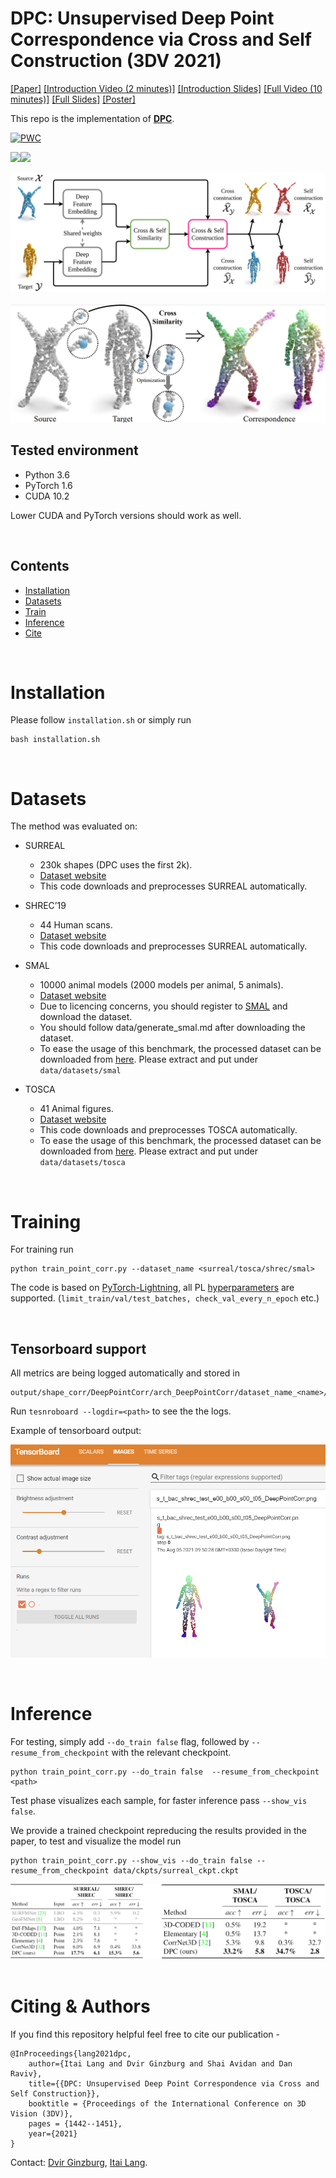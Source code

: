 # DPC: Unsupervised Deep Point Correspondence via Cross and Self Construction (3DV 2021)

[[Paper]](https://arxiv.org/abs/2110.08636) [[Introduction Video (2 minutes)]](https://slideslive.com/38972252/dpc-unsupervised-deep-point-correspondence-via-cross-and-self-construction) [[Introduction Slides]](./data/docs/introduction_slides.pdf) [[Full Video (10 minutes)]](https://slideslive.com/38972393/dpc-unsupervised-deep-point-correspondence-via-cross-and-self-construction) [[Full Slides]](./data//docs/full_slides.pdf) [[Poster]](./data/docs/poster.pdf)

This repo is the implementation of [**DPC**](https://arxiv.org/abs/2110.08636). 

[![PWC](https://img.shields.io/endpoint.svg?url=https://paperswithcode.com/badge/dpc-unsupervised-deep-point-correspondence/3d-dense-shape-correspondence-on-shrec-19)](https://paperswithcode.com/sota/3d-dense-shape-correspondence-on-shrec-19?p=dpc-unsupervised-deep-point-correspondence)

<img src=./data/images/humans.gif width="410" /><img src=./data/images/cats.gif width="550" />
&nbsp;

![Architecture](./data/images/dpc_arch.png)
&nbsp;
![Cross Similarity](./data/images/cross_similarity.png)



## Tested environment
- Python 3.6
- PyTorch 1.6
- CUDA 10.2

Lower CUDA and PyTorch versions should work as well.

&nbsp;
## Contents
- [Installation](#installation)
- [Datasets](#datasets)
- [Train](#training)
- [Inference](#inference)
- [Cite](#citing-&-authors)

&nbsp;
# Installation
Please follow `installation.sh` or simply run
```
bash installation.sh 
```
&nbsp;

# Datasets
The method was evaluated on:
* SURREAL
  * 230k shapes (DPC uses the first 2k).
  * [Dataset website](https://www.di.ens.fr/willow/research/surreal/data/)
  * This code downloads and preprocesses SURREAL automatically.

* SHREC’19
  * 44 Human scans.
  * [Dataset website](http://3dor2019.ge.imati.cnr.it/shrec-2019/)
  * This code downloads and preprocesses SURREAL automatically.

* SMAL
  * 10000 animal models (2000 models per animal, 5 animals).
  * [Dataset website](https://smal.is.tue.mpg.de/)
  * Due to licencing concerns, you should register to [SMAL](https://smal.is.tue.mpg.de/) and download the dataset.
  * You should follow data/generate_smal.md after downloading the dataset.
  * To ease the usage of this benchmark, the processed dataset can be downloaded from [here](https://mailtauacil-my.sharepoint.com/:f:/g/personal/dvirginzburg_mail_tau_ac_il/Ekm37j0fi71Fn305v9nmXHABCSc1mWFa17uAc2jOngcyTQ?e=Ns2InB). Please extract and put under `data/datasets/smal`

* TOSCA
  * 41 Animal figures.
  * [Dataset website](http://tosca.cs.technion.ac.il/book/resources_data.html)
  * This code downloads and preprocesses TOSCA automatically.
  * To ease the usage of this benchmark, the processed dataset can be downloaded from [here](https://mailtauacil-my.sharepoint.com/:f:/g/personal/dvirginzburg_mail_tau_ac_il/EoMgplq-XqlGpl6K6lW6C8gBCxfq2gWXQ4f94xchF3dc9g?e=USid0X). Please extract and put under `data/datasets/tosca`

&nbsp;
# Training

For training run
``` 
python train_point_corr.py --dataset_name <surreal/tosca/shrec/smal>
```
The code is based on [PyTorch-Lightning](https://pytorch-lightning.readthedocs.io/en/latest/), all PL [hyperparameters](https://pytorch-lightning.readthedocs.io/en/latest/common/trainer.html) are supported. 
(`limit_train/val/test_batches, check_val_every_n_epoch` etc.)

&nbsp;
## Tensorboard support
All metrics are being logged automatically and stored in
```
output/shape_corr/DeepPointCorr/arch_DeepPointCorr/dataset_name_<name>/run_<num>
```
Run `tesnroboard --logdir=<path>` to see the the logs.

Example of tensorboard output:

![tensorboard](./data/images/tensorboard.png)

&nbsp;

# Inference
For testing, simply add `--do_train false` flag, followed by `--resume_from_checkpoint` with the relevant checkpoint.

```
python train_point_corr.py --do_train false  --resume_from_checkpoint <path>
```
Test phase visualizes each sample, for faster inference pass `--show_vis false`.

We provide a trained checkpoint repreducing the results provided in the paper, to test and visualize the model run
``` 
python train_point_corr.py --show_vis --do_train false --resume_from_checkpoint data/ckpts/surreal_ckpt.ckpt
```


![Results](./data/images/dpc_result.png)
&nbsp;
# Citing & Authors
If you find this repository helpful feel free to cite our publication -

```
@InProceedings{lang2021dpc,
    author={Itai Lang and Dvir Ginzburg and Shai Avidan and Dan Raviv},
    title={{DPC: Unsupervised Deep Point Correspondence via Cross and Self Construction}},
    booktitle = {Proceedings of the International Conference on 3D Vision (3DV)},
    pages = {1442--1451},
    year={2021}
}
```

Contact: [Dvir Ginzburg](mailto:dvirginz@gmail.com), [Itai Lang](mailto:itai.lang83@gmail.com).
